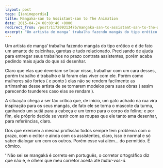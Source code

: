 ```yaml
---
layout: post
tags: [1animepordia]
title: Mangaka-san to Assistant-san to The Animation
date: 2015-04-24 00:00:40 +0000
redirect_from: /post/117209313476/mangaka-san-to-assistant-san-to-the-animation/,/post/117209313476/
excerpt: "Um artista de manga’ trabalha fazendo mangás do tipo erótico e é de fato um amante de calcinhas, garotas e tudo relacionado. Precisando de ajuda para entregar seus trabalhos no prazo contrata assistentes, porém acaba pedindo mais ajuda do que só desenhar."
---
```


Um artista de manga’ trabalha fazendo mangás do tipo erótico e é de fato
um amante de calcinhas, garotas e tudo relacionado. Precisando de ajuda
para entregar seus trabalhos no prazo contrata assistentes, porém acaba
pedindo mais ajuda do que só desenhar.

Claro que elas que deveriam se tocar nisso, trabalhar com um cara
desses, porém trabalho é trabalho e lá foram elas viver com ele. Porém
como mulheres são fortes ( e ponto ) elas não se rendem facilmente as
artimanhas desse artista de se tornarem modelos para suas obras ( assim
parecendo tsunderes caso elas se rendam ).

A situação chega a ser tão crítica que, de início, um gato achado na rua
vira inspiração para os seus mangás, de fato ele se torna o mascote da
turma, ganhando um sutiã para a cabeça e um terno para o corpo do
felino; e por fim, ele próprio decide se vestir com as roupas que ele
tanto ama desenhar, para referências, claro.

Dos que exercem a mesma profissão todos sempre tem problema com o prazo,
com o editor e ainda com os assistentes, claro, isso é normal e só saber
dialogar um com os outros. Porém esse vai além… do permitido. É cômico.

<!-- more -->

‘ Não sei se mangaká é correto em português, o corretor ortográfico diz
que não é, e olhem que meu corretor aceita até *tuitar-vos-á*.


